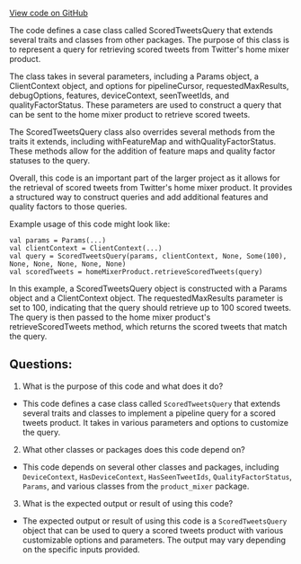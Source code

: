 [View code on GitHub](https://github.com/misbahsy/the-algorithm/home-mixer/server/src/main/scala/com/twitter/home_mixer/product/scored_tweets/model/ScoredTweetsQuery.scala)

The code defines a case class called ScoredTweetsQuery that extends several traits and classes from other packages. The purpose of this class is to represent a query for retrieving scored tweets from Twitter's home mixer product. 

The class takes in several parameters, including a Params object, a ClientContext object, and options for pipelineCursor, requestedMaxResults, debugOptions, features, deviceContext, seenTweetIds, and qualityFactorStatus. These parameters are used to construct a query that can be sent to the home mixer product to retrieve scored tweets. 

The ScoredTweetsQuery class also overrides several methods from the traits it extends, including withFeatureMap and withQualityFactorStatus. These methods allow for the addition of feature maps and quality factor statuses to the query. 

Overall, this code is an important part of the larger project as it allows for the retrieval of scored tweets from Twitter's home mixer product. It provides a structured way to construct queries and add additional features and quality factors to those queries. 

Example usage of this code might look like:

```
val params = Params(...)
val clientContext = ClientContext(...)
val query = ScoredTweetsQuery(params, clientContext, None, Some(100), None, None, None, None, None)
val scoredTweets = homeMixerProduct.retrieveScoredTweets(query)
``` 

In this example, a ScoredTweetsQuery object is constructed with a Params object and a ClientContext object. The requestedMaxResults parameter is set to 100, indicating that the query should retrieve up to 100 scored tweets. The query is then passed to the home mixer product's retrieveScoredTweets method, which returns the scored tweets that match the query.
## Questions: 
 1. What is the purpose of this code and what does it do?
- This code defines a case class called `ScoredTweetsQuery` that extends several traits and classes to implement a pipeline query for a scored tweets product. It takes in various parameters and options to customize the query.

2. What other classes or packages does this code depend on?
- This code depends on several other classes and packages, including `DeviceContext`, `HasDeviceContext`, `HasSeenTweetIds`, `QualityFactorStatus`, `Params`, and various classes from the `product_mixer` package.

3. What is the expected output or result of using this code?
- The expected output or result of using this code is a `ScoredTweetsQuery` object that can be used to query a scored tweets product with various customizable options and parameters. The output may vary depending on the specific inputs provided.